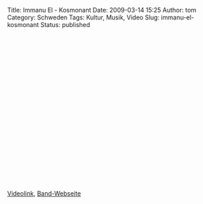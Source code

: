 Title: Immanu El - Kosmonant
Date: 2009-03-14 15:25
Author: tom
Category: Schweden
Tags: Kultur, Musik, Video
Slug: immanu-el-kosmonant
Status: published

<p>
<object width="425" height="344">
<param name="movie" value="http://www.youtube-nocookie.com/v/puMDYwEu8d0&amp;hl=en&amp;fs=1&amp;rel=0"></param><param name="allowFullScreen" value="true"></param><param name="allowscriptaccess" value="always"></param>
<embed src="http://www.youtube-nocookie.com/v/puMDYwEu8d0&amp;hl=en&amp;fs=1&amp;rel=0" type="application/x-shockwave-flash" allowscriptaccess="always" allowfullscreen="true" width="425" height="344">
</embed>
</object>
  
[Videolink](http://www.youtube.com/watch?v=puMDYwEu8d0),
[Band-Webseite](http://www.immanu-el.com)
</p>

